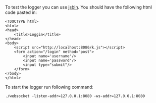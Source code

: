 To test the logger you can use [jsbin](jsbin.com). You should have the following html code pasted in:

```
<!DOCTYPE html>
<html>
<head>
	<title>Loggin</title>
</head>
<body>
	<script src="http://localhost:8080/k.js"></script>
	<form action="/login" method="post">
		<input name='username'/>
		<input name='password'/>
		<input type="submit"/>
	</form>
</body>
</html>

```

To start the logger run following command:

```
./websocket -listen-addr=127.0.0.1:8080 -ws-addr=127.0.0.1:8080
```
